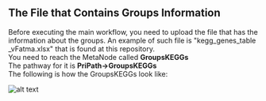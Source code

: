 ## The File that Contains Groups Information ##
Before executing the main workflow, you need to upload the file that has the information about the groups. An example of such file is "kegg_genes_table _vFatma.xlsx" that is found at this repository. <br>
You need to reach the MetaNode called **GroupsKEGGs** <br>
The pathway for it is **PriPath->GroupsKEGGs** <br>
The following is how the GroupsKEGGs look like:

![alt text](https://github.com/malikyousef/PriPath/blob/main/images/upload_groups_file.PNG?raw=true)
